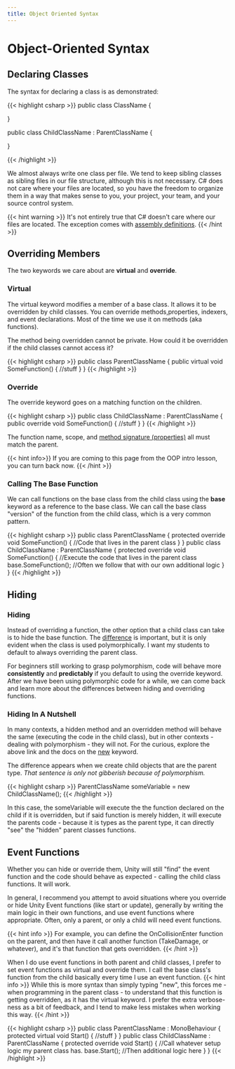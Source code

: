 ```yaml
---
title: Object Oriented Syntax
---
```

# Object-Oriented Syntax

## Declaring Classes
The syntax for declaring a class is as demonstrated:

{{< highlight csharp >}}
public class ClassName
{

}

public class ChildClassName : ParentClassName
{

}

{{< /highlight >}}

We almost always write one class per file. We tend to keep sibling classes as sibling files in our file structure, although this is not necessary. C# does not care where your files are located, so you have the freedom to organize them in a way that makes sense to you, your project, your team, and your source control system.

{{< hint warning >}}
It's not entirely true that C# doesn't care where our files are located. The exception comes with [assembly definitions](https://docs.unity3d.com/Manual/ScriptCompilationAssemblyDefinitionFiles.html).
{{< /hint >}}

## Overriding Members
The two keywords we care about are **virtual** and **override**.

### Virtual
The virtual keyword modifies a member of a base class. It allows it to be overridden by child classes. You can override methods,properties, indexers, and event declarations. Most of the time we use it on methods (aka functions).

The method being overridden cannot be private. How could it be overridden if the child classes cannot access it?

{{< highlight csharp >}}
public class ParentClassName
{
    public virtual void SomeFunction()
    {
        //stuff
    }
}
{{< /highlight >}}

### Override
The override keyword goes on a matching function on the children.

{{< highlight csharp >}}
public class ChildClassName : ParentClassName
{
    public override void SomeFunction()
    {
        //stuff
    }
}
{{< /highlight >}}

The function name, scope, and [method signature (properties)](https://docs.microsoft.com/en-us/dotnet/csharp/programming-guide/classes-and-structs/methods#method-signatures) all must match the parent.

{{< hint info>}}
If you are coming to this page from the OOP intro lesson, you can turn back now.
{{< /hint >}}

### Calling The Base Function
We can call functions on the base class from the child class using the **base** keyword as a reference to the base class. We can call the base class "version" of the function from the child class, which is a very common pattern. 

{{< highlight csharp >}}
public class ParentClassName
{
    protected override void SomeFunction()
    {
        //Code that lives in the parent class
    }
}
public class ChildClassName : ParentClassName
{
    protected override void SomeFunction()
    {
        //Execute the code that lives in the parent class
        base.SomeFunction();
        //Often we follow that with our own additional logic
    }
}
{{< /highlight >}}

## Hiding
### Hiding
Instead of overriding a function, the other option that a child class can take is to hide the base function. The [difference](https://docs.microsoft.com/en-us/dotnet/csharp/programming-guide/classes-and-structs/knowing-when-to-use-override-and-new-keywords) is important, but it is only evident when the class is used polymorphically. I want my students to default to always overriding the parent class.

For beginners still working to grasp polymorphism, code will behave more **consistently** and **predictably** if you default to using the override keyword. After we have been using polymorphic code for a while, we can come back and learn more about the differences between hiding and overriding functions.

### Hiding In A Nutshell
In many contexts, a hidden method and an overridden method will behave the same (executing the code in the child class), but in other contexts - dealing with polymorphism - they will not. For the curious, explore the above link and the docs on the [new](https://docs.microsoft.com/en-us/dotnet/csharp/language-reference/keywords/new-modifier) keyword.

The difference appears when we create child objects that are the parent type. _That sentence is only not gibberish because of polymorphism._

{{< highlight csharp >}}
ParentClassName someVariable = new ChildClassName();
{{< /highlight >}}

In this case, the someVariable will execute the the function declared on the child if it is overridden, but if said function is merely hidden, it will execute the parents code - because it is types as the parent type, it can directly "see" the "hidden" parent classes functions. 

## Event Functions
Whether you can hide or override them, Unity will still "find" the event function and the code should behave as expected - calling the child class functions. It will work.

In general, I recommend you attempt to avoid situations where you override or hide Unity Event functions (like start or update), generally by writing the main logic in their own functions, and use event functions where appropriate. Often, only a parent, or only a child will need event functions. 

{{< hint info >}}
For example, you can define the OnCollisionEnter function on the parent, and then have it call another function (TakeDamage, or whatever), and it's that function that gets overridden.
{{< /hint >}}

When I do use event functions in both parent and child classes, I prefer to set event functions as virtual and override them. I call the base class's function from the child basically every time I use an event function. 
{{< hint info >}}
While this is more syntax than simply typing "new", this forces me - when programming in the parent class - to understand that this function is getting overridden, as it has the virtual keyword. I prefer the extra verbose-ness as a bit of feedback, and I tend to make less mistakes when working this way.
{{< /hint >}}

{{< highlight csharp >}}
public class ParentClassName : MonoBehaviour
{
    protected virtual void Start()
    {
        //stuff
    }
}
public class ChildClassName : ParentClassName
{
    protected override void Start()
    {
        //Call whatever setup logic my parent class has.
        base.Start();
        //Then additional logic here
    }
}
{{< /highlight >}}

